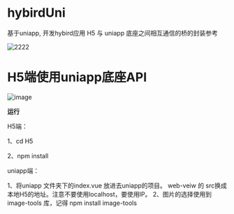 # hybirdUni
基于uniapp,  开发hybird应用 H5 与 uniapp 底座之间相互通信的桥的封装参考


![2222](https://user-images.githubusercontent.com/16436933/151478726-b7f2499e-f945-4397-a11a-5e7bf4c8b0e8.gif)

# H5端使用uniapp底座API

![image](https://user-images.githubusercontent.com/16436933/153980115-061d6580-3276-4d00-8b9b-65b0e6506368.png)


**运行**

H5端：

1、cd H5

2、npm install

uniapp端：

1、将uniapp 文件夹下的index.vue 放进去uniapp的项目。 web-veiw 的 src换成本地H5的地址。注意不要使用localhost，要使用IP。
2、图片的选择使用到 image-tools 库，记得 npm install image-tools





